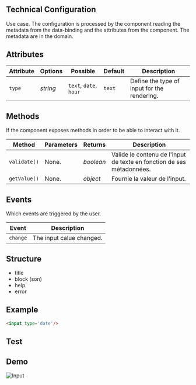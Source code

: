 ## Technical Configuration

Use case.
The configuration is processed by the component reading the metadata from the data-binding and the attributes from the component.
The metadata are in the domain.


## Attributes

Attribute     | Options     | Possible               | Default       | Description
---           | ---         | ---                    | ---           | ---
`type`        | *string*    | `text`, `date`, `hour` | `text`        | Define the type of input for the rendering.

## Methods

If the component exposes methods in order to be able to interact with it.

Method         | Parameters   | Returns      | Description
---            | ---          | ---          | ---
`validate()`   | None.        | *boolean*    | Valide le contenu de l'input de texte en fonction de ses métadonnées.
`getValue()`   | None.        | *object*     | Fournie la valeur de l'input.

## Events

Which events are triggered by the user.

Event         | Description
---           | ---
`change`      | The input calue changed.

## Structure
- title
- block (son)
- help
- error

## Example
```html
<input type='date'/>
```


## Test

## Demo
![Input](http://images.ientrymail.com/webpronews/article_pics/html-speech-input.jpg)
